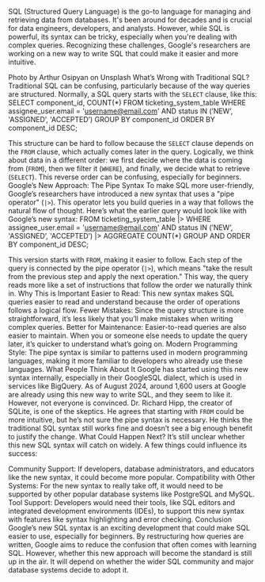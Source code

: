 SQL (Structured Query Language) is the go-to language for managing and retrieving data from databases. It's been around for decades and is crucial for data engineers, developers, and analysts. However, while SQL is powerful, its syntax can be tricky, especially when you're dealing with complex queries. Recognizing these challenges, Google's researchers are working on a new way to write SQL that could make it easier and more intuitive.


Photo by Arthur Osipyan on Unsplash
What’s Wrong with Traditional SQL?
Traditional SQL can be confusing, particularly because of the way queries are structured. Normally, a SQL query starts with the `SELECT` clause, like this:
SELECT component_id, COUNT(*)
FROM ticketing_system_table
WHERE assignee_user.email = 'username@email.com'
AND status IN (’NEW’, 'ASSIGNED’, 'ACCEPTED’)
GROUP BY component_id
ORDER BY component_id DESC; 

This structure can be hard to follow because the `SELECT` clause depends on the `FROM` clause, which actually comes later in the query. Logically, we think about data in a different order: we first decide where the data is coming from (`FROM`), then we filter it (`WHERE`), and finally, we decide what to retrieve (`SELECT`). This reverse order can be confusing, especially for beginners.
Google’s New Approach: The Pipe Syntax
To make SQL more user-friendly, Google’s researchers have introduced a new syntax that uses a "pipe operator" (`|>`). This operator lets you build queries in a way that follows the natural flow of thought. Here’s what the earlier query would look like with Google’s new syntax:
FROM ticketing_system_table
|> WHERE assignee_user.email = 'username@email.com'
AND status IN (’NEW’, 'ASSIGNED’, 'ACCEPTED’)
|> AGGREGATE COUNT(*)
GROUP AND ORDER BY component_id DESC;

This version starts with `FROM`, making it easier to follow. Each step of the query is connected by the pipe operator (`|>`), which means "take the result from the previous step and apply the next operation." This way, the query reads more like a set of instructions that follow the order we naturally think in.
Why This is Important
Easier to Read: This new syntax makes SQL queries easier to read and understand because the order of operations follows a logical flow.
Fewer Mistakes: Since the query structure is more straightforward, it’s less likely that you’ll make mistakes when writing complex queries.
Better for Maintenance: Easier-to-read queries are also easier to maintain. When you or someone else needs to update the query later, it’s quicker to understand what’s going on.
Modern Programming Style: The pipe syntax is similar to patterns used in modern programming languages, making it more familiar to developers who already use these languages.
What People Think About It
Google has started using this new syntax internally, especially in their GoogleSQL dialect, which is used in services like BigQuery. As of August 2024, around 1,600 users at Google are already using this new way to write SQL, and they seem to like it.
However, not everyone is convinced. Dr. Richard Hipp, the creator of SQLite, is one of the skeptics. He agrees that starting with `FROM` could be more intuitive, but he’s not sure the pipe syntax is necessary. He thinks the traditional SQL syntax still works fine and doesn’t see a big enough benefit to justify the change.
What Could Happen Next?
It’s still unclear whether this new SQL syntax will catch on widely. A few things could influence its success:

Community Support: If developers, database administrators, and educators like the new syntax, it could become more popular.
Compatibility with Other Systems: For the new syntax to really take off, it would need to be supported by other popular database systems like PostgreSQL and MySQL.
Tool Support: Developers would need their tools, like SQL editors and integrated development environments (IDEs), to support this new syntax with features like syntax highlighting and error checking.
Conclusion
Google’s new SQL syntax is an exciting development that could make SQL easier to use, especially for beginners. By restructuring how queries are written, Google aims to reduce the confusion that often comes with learning SQL. However, whether this new approach will become the standard is still up in the air. It will depend on whether the wider SQL community and major database systems decide to adopt it.
